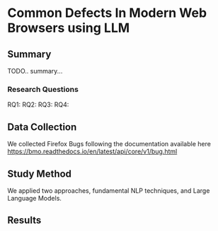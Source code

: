 # Common Defects In Modern Web Browsers using LLM

## Summary
TODO.. summary...
### Research Questions
RQ1: 
RQ2:
RQ3:
RQ4:

## Data Collection
We collected Firefox Bugs following the documentation available here https://bmo.readthedocs.io/en/latest/api/core/v1/bug.html

## Study Method
We applied two approaches, fundamental NLP techniques, and Large Language Models.

## Results
